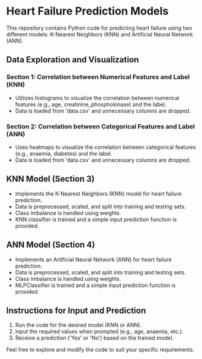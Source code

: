 # Heart Failure Prediction Models

This repository contains Python code for predicting heart failure using two different models: K-Nearest Neighbors (KNN) and Artificial Neural Network (ANN).

## Data Exploration and Visualization

### Section 1: Correlation between Numerical Features and Label (KNN)
- Utilizes histograms to visualize the correlation between numerical features (e.g., age, creatinine_phosphokinase) and the label.
- Data is loaded from 'data.csv' and unnecessary columns are dropped.

### Section 2: Correlation between Categorical Features and Label (ANN)
- Uses heatmaps to visualize the correlation between categorical features (e.g., anaemia, diabetes) and the label.
- Data is loaded from 'data.csv' and unnecessary columns are dropped.

## KNN Model (Section 3)

- Implements the K-Nearest Neighbors (KNN) model for heart failure prediction.
- Data is preprocessed, scaled, and split into training and testing sets.
- Class imbalance is handled using weights.
- KNN classifier is trained and a simple input prediction function is provided.

## ANN Model (Section 4)

- Implements an Artificial Neural Network (ANN) for heart failure prediction.
- Data is preprocessed, scaled, and split into training and testing sets.
- Class imbalance is handled using weights.
- MLPClassifier is trained and a simple input prediction function is provided.

## Instructions for Input and Prediction

1. Run the code for the desired model (KNN or ANN).
2. Input the required values when prompted (e.g., age, anaemia, etc.).
3. Receive a prediction ('Yes' or 'No') based on the trained model.

Feel free to explore and modify the code to suit your specific requirements.
